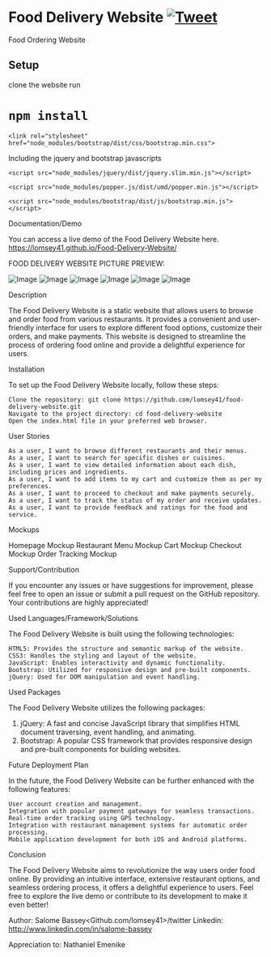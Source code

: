 # Food Delivery Website [![Tweet](https://img.shields.io/twitter/url/http/shields.io.svg?style=social)](https://twitter.com/intent/tweet?text=Bootstrap%20based%food%20&via=froala&hashtags=bootstrap,design,templates,blocks,developers)

Food Ordering Website

## Setup 

clone the website run 

# ``npm install``

```<link rel="stylesheet" href="node_modules/bootstrap/dist/css/bootstrap.min.css">```


Including the jquery and bootstrap javascripts


```<script src="node_modules/jquery/dist/jquery.slim.min.js"></script>```


```<script src="node_modules/popper.js/dist/umd/popper.min.js"></script>```


 ```<script src="node_modules/bootstrap/dist/js/bootstrap.min.js"></script>```



Documentation/Demo

You can access a live demo of the Food Delivery Website here. 
https://lomsey41.github.io/Food-Delivery-Website/
 
FOOD DELIVERY WEBSITE PICTURE PREVIEW:
 

<img src="./ss1.png" alt="Image" />
<img src="./ss2.png" alt="Image" />
<img src="./ss3.png" alt="Image" />
<img src="./ss4.png" alt="Image" />
<img src="./ss5.png" alt="Image" />
<img src="./ss6.png" alt="Image" />








Description

The Food Delivery Website is a static website that allows users to browse and order food from various restaurants. It provides a convenient and user-friendly interface for users to explore different food options, customize their orders, and make payments. This website is designed to streamline the process of ordering food online and provide a delightful experience for users.


Installation

To set up the Food Delivery Website locally, follow these steps:

    Clone the repository: git clone https://github.com/lomsey41/food-delivery-website.git
    Navigate to the project directory: cd food-delivery-website
    Open the index.html file in your preferred web browser.


User Stories

    As a user, I want to browse different restaurants and their menus.
    As a user, I want to search for specific dishes or cuisines.
    As a user, I want to view detailed information about each dish, including prices and ingredients.
    As a user, I want to add items to my cart and customize them as per my preferences.
    As a user, I want to proceed to checkout and make payments securely.
    As a user, I want to track the status of my order and receive updates.
    As a user, I want to provide feedback and ratings for the food and service.


Mockups

Homepage Mockup
Restaurant Menu Mockup
Cart Mockup
Checkout Mockup
Order Tracking Mockup


Support/Contribution

If you encounter any issues or have suggestions for improvement, please feel free to open an issue or submit a pull request on the GitHub repository. Your contributions are highly appreciated!


Used Languages/Framework/Solutions

The Food Delivery Website is built using the following technologies:

    HTML5: Provides the structure and semantic markup of the website.
    CSS3: Handles the styling and layout of the website.
    JavaScript: Enables interactivity and dynamic functionality.
    Bootstrap: Utilized for responsive design and pre-built components.
    jQuery: Used for DOM manipulation and event handling.


Used Packages

The Food Delivery Website utilizes the following packages:

1. jQuery: A fast and concise JavaScript library that simplifies HTML document traversing, event handling, and animating.
2. Bootstrap: A popular CSS framework that provides responsive design and pre-built components for building websites.



Future Deployment Plan

In the future, the Food Delivery Website can be further enhanced with the following features:

    User account creation and management.
    Integration with popular payment gateways for seamless transactions.
    Real-time order tracking using GPS technology.
    Integration with restaurant management systems for automatic order processing.
    Mobile application development for both iOS and Android platforms.


Conclusion

The Food Delivery Website aims to revolutionize the way users order food online. By providing an intuitive interface, extensive restaurant options, and seamless ordering process, it offers a delightful experience to users. Feel free to explore the live demo or contribute to its development to make it even better!



Author: Salome Bassey<Github.com/lomsey41>/twitter<lomsey41>
Linkedin: http://www.linkedin.com/in/salome-bassey


Appreciation to: Nathaniel Emenike
